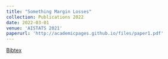 ```yaml
---
title: "Something Margin Losses"
collection: Publications 2022
date: 2022-03-01
venue: 'AISTATS 2021'
paperurl: 'http://academicpages.github.io/files/paper1.pdf'
---
```


<a href="https://scholar.googleusercontent.com/scholar.bib?q=info:xytlQCJxY3UJ:scholar.google.com/&output=citation&scisdr=CgXs6-GoEMvQsNI3dYw:AAGBfm0AAAAAYkMxbYx_cqUllQaKy7DFskmEqQrdJ69O&scisig=AAGBfm0AAAAAYkMxbSO1Vc_iMWoaEhexOwFjcsZ-AEAV&scisf=4&ct=citation&cd=-1&hl=en&scfhb=1">Bibtex</a>
